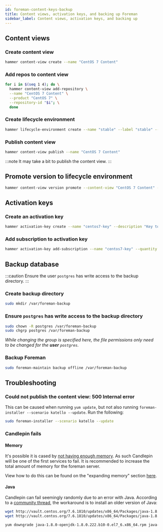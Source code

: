 ```yaml
---
id: foreman-content-keys-backup
title: Content views, activation keys, and backing up Foreman
sidebar_label: Content views, activation keys, and backing up
---
```

## Content views
### Create content view
```bash
hammer content-view create --name "CentOS 7 Content"
```
### Add repos to content view
```bash
for i in $(seq 1 4); do \
  hammer content-view add-repository \
  --name "CentOS 7 Content" \
  --product "CentOS 7" \
  --repository-id "$i"; \
  done
```
### Create lifecycle environment
```bash
hammer lifecycle-environment create --name "stable" --label "stable" --prior "Library"
```
### Publish content view
```bash
hammer content-view publish --name "CentOS 7 Content"
```
:::note
It may take a bit to publish the content view.
:::

## Promote version to lifecycle environment
```bash
hammer content-view version promote --content-view "CentOS 7 Content" --version "1.0" --to-lifecycle-environment "stable"
```
## Activation keys
### Create an activation key
```bash
hammer activation-key create --name "centos7-key" --description "Key to use with CentOS 7" --lifecycle-environment "stable" --content-view "CentOS 7 Content" --unlimited-hosts
```
### Add subscription to activation key
```bash
hammer activation-key add-subscription --name "centos7-key" --quantity "1" --subscription-id "1"
```

## Backup database
:::caution
Ensure the user `postgres` has write access to the backup directory.
:::

### Create backup directory
```bash
sudo mkdir /var/foreman-backup
```

### Ensure `postgres` has write access to the backup directory
```bash
sudo chown -R postgres /var/foreman-backup
sudo chgrp postgres /var/foreman-backup
```
_While changing the group is specified here, the file permissions only need to be changed for the **user** `postgres`._

### Backup Foreman
```bash
sudo foreman-maintain backup offline /var/foreman-backup
```

## Troubleshooting
### Could not publish the content view: 500 Internal error
This can be caused when running `yum update`, but not also running `foreman-installer --scenario katello --update`. Run the following:
```bash
sudo foreman-installer --scenario katello --update
```
### Candlepin fails
#### Memory
It's possible it is cased by [not having enough memory](https://bugzilla.redhat.com/show_bug.cgi?id=1890487#c7). As such Candlepin will be one of the first services to fail. It is recommended to increase the total amount of memory for the foreman server.

View how to do this can be found on the "expanding memory" section [here](base-vm-server-setup).

#### Java
Candlepin can fail seemingly randomly due to an error with Java. According to a [community thread](https://community.theforeman.org/t/tomcat-candlepin-keep-crashing-with-a-task-create-organization-default-organization/15482/7), the workaround is to install an older version of Java:
```bash
wget http://vault.centos.org/7.6.1810/updates/x86_64/Packages/java-1.8.0-openjdk-headless-1.8.0.222.b10-0.el7_6.x86_64.rpm
wget http://vault.centos.org/7.6.1810/updates/x86_64/Packages/java-1.8.0-openjdk-1.8.0.222.b10-0.el7_6.x86_64.rpm

yum downgrade java-1.8.0-openjdk-1.8.0.222.b10-0.el7_6.x86_64.rpm java-1.8.0-openjdk-headless-1.8.0.222.b10-0.el7_6.x86_64.rpm
```